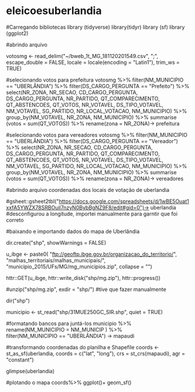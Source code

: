 # eleicoesuberlandia

#Carregando bibliotecas
library (tidyverse)
library(tidyr)
library (sf)
library (ggplot2)


#abrindo arquivo

votosmg <- read_delim("~/bweb_1t_MG_181120201549.csv", 
                      ";", escape_double = FALSE, locale = locale(encoding = "Latin1"), 
                      trim_ws = TRUE)

#selecionando votos para prefeitura
votosmg %>% 
  filter(NM_MUNICIPIO == "UBERLÂNDIA") %>% 
  filter(DS_CARGO_PERGUNTA == "Prefeito") %>% 
  select(NR_ZONA, NR_SECAO, CD_CARGO_PERGUNTA, DS_CARGO_PERGUNTA, NR_PARTIDO, QT_COMPARECIMENTO,
         QT_ABSTENCOES, QT_VOTOS, NR_VOTAVEL, DS_TIPO_VOTAVEL, NM_VOTAVEL, SG_PARTIDO,
         NR_LOCAL_VOTACAO, NM_MUNICIPIO) %>% 
  group_by(NM_VOTAVEL, NR_ZONA, NM_MUNICIPIO) %>% 
  summarise (votos = sum(QT_VOTOS)) %>% 
  rename(zona = NR_ZONA)->  prefeitura

#selecionando votos para vereadores
votosmg %>% 
  filter(NM_MUNICIPIO == "UBERLÂNDIA") %>% 
  filter(DS_CARGO_PERGUNTA == "Vereador") %>% 
  select(NR_ZONA, NR_SECAO, CD_CARGO_PERGUNTA, DS_CARGO_PERGUNTA, NR_PARTIDO, QT_COMPARECIMENTO,
         QT_ABSTENCOES, QT_VOTOS, NR_VOTAVEL, DS_TIPO_VOTAVEL, NM_VOTAVEL, SG_PARTIDO,
         NR_LOCAL_VOTACAO, NM_MUNICIPIO) %>% 
  group_by(NM_VOTAVEL, NR_ZONA, NM_MUNICIPIO) %>% 
  summarise (votos = sum(QT_VOTOS)) %>% 
  rename(zona = NR_ZONA)-> vereadores


#abrindo arquivo coordenadas dos locais de votação de uberlandia

#gsheet::gsheet2tbl("https://docs.google.com/spreadsheets/d/1wBE5Ouat1xxfA5YWZX78SRBOuil7nzyN0BybBgNZ9F8/edit#gid=0")-> uberlandia
#desconfigurou a longitude, importei manualmente para garntir que foi correto



#baixando e importando dados do mapa de Uberlândia


dir.create("shp", showWarnings = FALSE)

u_ibge <- paste0(
  "ftp://geoftp.ibge.gov.br/organizacao_do_territorio/",
  "malhas_territoriais/malhas_municipais/",
  "municipio_2015/UFs/MG/mg_municipios.zip", 
  collapse = "")

httr::GET(u_ibge, 
          httr::write_disk("shp/mg.zip"),
          httr::progress())

#unzip("shp/mg.zip", exdir = "shp/") #tive que fazer manualmente

dir("shp")

municipio <- st_read("shp/31MUE250GC_SIR.shp", quiet = TRUE)

#formatando bancos para juntá-los
municipio %>% 
  rename(NM_MUNICIPIO = NM_MUNICIP ) %>%  
  filter(NM_MUNICIPIO == "UBERLÂNDIA") -> mapaudi


#transformando coordenadas do planilha e Shapefile
coords <- st_as_sf(uberlandia, 
                   coords = c("lat", "long"), 
                   crs = st_crs(mapaudi), 
                   agr = "constant")


glimpse(uberlandia)

#plotando o mapa
coords%>% 
  ggplot()+
  geom_sf()
  

  
